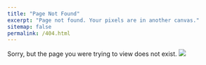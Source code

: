 ```yaml
---
title: "Page Not Found"
excerpt: "Page not found. Your pixels are in another canvas."
sitemap: false
permalink: /404.html
---
```


Sorry, but the page you were trying to view does not exist.
![](https://coinpan.com/files/attach/images/917052/068/987/118/ca593c73446e9c1640f31e239546d58c.png)
